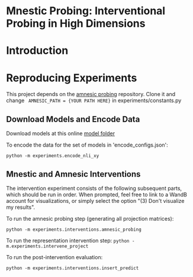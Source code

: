# Mnestic Probing: Interventional Probing in High Dimensions

# Introduction

# Reproducing Experiments

This project depends on the [amnesic probing]() repository. Clone it and change
``` AMNESIC_PATH = {YOUR PATH HERE}```
in experiments/constants.py

## Download Models and Encode Data
Download models at this online [model folder](sdfsds.gm)

To encode the data for the set of models in 'encode_configs.json':
```
python -m experiments.encode_nli_xy
```


## Mnestic and Amnesic Interventions
The intervention experiment consists of the following subsequent parts, which should be run in order.
When prompted, feel free to link to a WandB account for visualizations, or simply select the option "(3) Don't visualize my results".

To run the amnesic probing step (generating all projection matrices): 
```
python -m experiments.interventions.amnesic_probing
```

To run the representation intervention step:
```python -m.experiments.intervene_project```

To run the post-intervention evaluation:
```
python -m experiments.interventions.insert_predict
```


<!-- # Cite Us!
```python
``` -->
